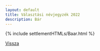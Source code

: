 ```yaml
---
layout: default
title: Választási névjegyzék 2022
description: Bár
---
```


{% include settlementHTMLs/Baar.html %}

[Vissza](../)